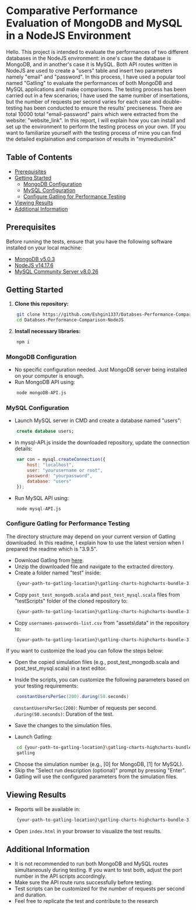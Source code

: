 # Comparative Performance Evaluation of MongoDB and MySQL in a NodeJS Environment

Hello. This project is intended to evaluate the performances of two different databases in the NodeJS environment: in one's case the database is MongoDB, and in another's case it is MySQL. Both API routes written in NodeJS are used to create a "users" table and insert two parameters namely "email" and "password". In this process, I have used a popular tool named "Gatling" to evaluate the performances of both MongoDB and MySQL applications and make comparisons. The testing process has been carried out in a few scenarios; I have used the same number of insertations, but the number of requests per second varies for each case and double-testing has been conducted to ensure the results' preciseness. There are total 10000 total "email-password" pairs which were  extracted from the website: <a>"website_link"</a>. In this report, I will explain how you can install and set up the environment to perform the testing process on your own.
(If you want to familiarize yourself with the testing process of mine you can find the detailed explaination and comparison of results in <a>"mymediumlink"<a/>


## Table of Contents

- [Prerequisites](#prerequisites)
- [Getting Started](#getting-started)
  - [MongoDB Configuration](#mongodb-configuration)
  - [MySQL Configuration](#mysql-configuration)
  - [Configure Gatling for Performance Testing](#configure-gatling-for-performance-testing)
- [Viewing Results](#viewing-results)
- [Additional Information](#additional-information)

## Prerequisites

Before running the tests, ensure that you have the following software installed on your local machine:

- [MongoDB v5.0.3](https://docs.mongodb.com/manual/installation/)
- [NodeJS v14.17.6](https://nodejs.org/en/download/)
- [MySQL Community Server v8.0.26](https://dev.mysql.com/downloads/mysql/)

## Getting Started

1. **Clone this repository:**

```bash
    git clone https://github.com/Eshgin1337/Databses-Performance-Comparison-NodeJS.git
    cd Databses-Performance-Comparison-NodeJS
```

2. **Install necessary libraries:**
```bash
    npm i
```
### MongoDB Configuration
* No specific configuration needed. Just MongoDB server being installed on your computer is enough.
* Run MongoDB API using:
```bash
    node mongoDB-API.js
```

### MySQL Configuration
* Launch MySQL server in CMD and create a database named "users":
```sql
    create database users;
```
* In mysql-API.js inside the downloaded repository, update the connection details:
```javascript
    var con = mysql.createConnection({
        host: "localhost",
        user: "yourusername or root",
        password: "yourpassword",
        database: "users"
    });
```
* Run MySQL API using:
```bash
    node mysql-API.js
```

### Configure Gatling for Performance Testing
The directory structure may depend on your current version of Gatling downloaded. In this readme, I explain how to use the latest version when I prepared the readme which is  "3.9.5".
* Download Gatling from <a href="https://gatling.io/open-source/">here</a>.
* Unzip the downloaded file and navigate to the extracted directory.
* Create a folder named "test" inside:
```bash
    {your-path-to-gatling-location}\gatling-charts-highcharts-bundle-3.9.5\user-files\simulations
```
* Copy `post_test_mongodb.scala` and `post_test_mysql.scala` files from "testScripts" folder of the cloned repository to:
```bash
    {your-path-to-gatling-location}\gatling-charts-highcharts-bundle-3.9.5\user-files\simulations\test
```
* Copy `usernames-passwords-list.csv` from "assets\data" in the repository to:
```bash
    {your-path-to-gatling-location}\gatling-charts-highcharts-bundle-3.9.5\user-files\resources
```
If you want to customize the load you can follow the steps below:
* Open the copied simulation files (e.g., post_test_mongodb.scala and post_test_mysql.scala) in a text editor.

* Inside the scripts, you can customize the following parameters based on your testing requirements:
```scala
    constantUsersPerSec(200).during(50.seconds)
```
&nbsp;&nbsp;&nbsp;&nbsp; `constantUsersPerSec(200)`: Number of requests per second. <br>
&nbsp;&nbsp;&nbsp;&nbsp; `.during(50.seconds)`: Duration of the test.

* Save the changes to the simulation files.

* Launch Gatling:
```bash
    cd {your-path-to-gatling-location}\gatling-charts-highcharts-bundle-3.9.5\bin
    gatling
```
* Choose the simulation number (e.g., [0] for MongoDB, [1] for MySQL).
* Skip the "Select run description (optional)" prompt by pressing "Enter".
* Gatling will use the configured parameters from the simulation files.

## Viewing Results
* Reports will be available in:
```bash
    {your-path-to-gatling-location}\gatling-charts-highcharts-bundle-3.9.5\results
```
* Open `index.html` in your browser to visualize the test results.

## Additional Information
* It is not recommended to run both MongoDB and MySQL routes simultaneously during testing. If you want to test both, adjust the port number in the API scripts accordingly.
* Make sure the API route runs successfully before testing.
* Test scripts can be customized for the number of requests per second and duration.
* Feel free to replicate the test and contribute to the research